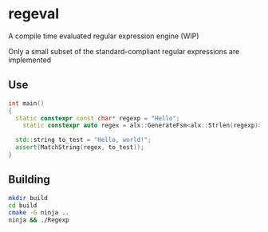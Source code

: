 # regeval
A compile time evaluated regular expression engine (WIP)


Only a small subset of the standard-compliant regular expressions are implemented

## Use
```cpp
int main()
{
  static constexpr const char* regexp = "Hello";
	static constexpr auto regex = alx::GenerateFsm<alx::Strlen(regexp)>(regexp);

  std::string to_test = "Hello, world!";
  assert(MatchString(regex, to_test));
}
```


## Building

```bash
mkdir build
cd build
cmake -G ninja ..
ninja && ./Regexp
```
